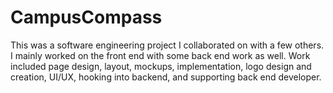 # CampusCompass

This was a software engineering project I collaborated on with a few others.  I mainly worked on the front end with some back end work as well.  Work included page design, layout, mockups, implementation, logo design and creation, UI/UX, hooking into backend, and supporting back end developer.
